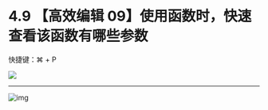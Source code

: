 # 4.9 【高效编辑 09】使用函数时，快速查看该函数有哪些参数

快捷键：⌘ + P

![](http://image.iswbm.com/image-20200829182931219.png)







---

![img](https://open.weixin.qq.com/qr/code?username=idealyard)